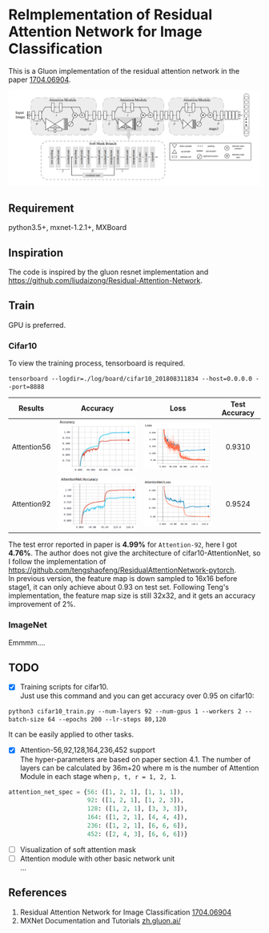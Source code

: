 # ReImplementation of Residual Attention Network for Image Classification
This is a Gluon implementation of the residual attention network in the paper [1704.06904](https://arxiv.org/abs/1704.06904).

<img src="data/figure2.png"/>

## Requirement
python3.5+, mxnet-1.2.1+, MXBoard

## Inspiration
The code is inspired by the gluon resnet implementation and https://github.com/liudaizong/Residual-Attention-Network.

## Train
GPU is preferred.
### Cifar10
To view the training process, tensorboard is required.
 
```shell
tensorboard --logdir=./log/board/cifar10_201808311834 --host=0.0.0.0 --port=8888
```

|Results|Accuracy|Loss |Test Accuracy|
|:---:  |:---:   |:---:|:---:       |
|Attention56|<img src="data/attention56-cifar10-accuracy.png"/>|<img src="data/attention56-cifar10-loss.png"/>|0.9310|
|Attention92|<img src="data/cifar10-attention92-accuracy.png"/>|<img src="data/cifar10-attention92-loss.png"/>|0.9524|
   
The test error reported in paper is **4.99%** for `Attention-92`, here I got **4.76%**. The author does not give the 
architecture of cifar10-AttentionNet, so I follow the implementation of https://github.com/tengshaofeng/ResidualAttentionNetwork-pytorch.  
In previous version, the feature map is down sampled to 16x16 before stage1, it can only achieve about 0.93 on test set. 
Following Teng's implementation, the feature map size is still 32x32, and it gets an accuracy improvement of 2%.

 
### ImageNet
Emmmm....

## TODO
- [x] Training scripts for cifar10.  
Just use this command and you can get accuracy over 0.95 on cifar10:  
```shell
python3 cifar10_train.py --num-layers 92 --num-gpus 1 --workers 2 --batch-size 64 --epochs 200 --lr-steps 80,120
```
It can be easily applied to other tasks.

- [x] Attention-56,92,128,164,236,452 support  
The hyper-parameters are based on paper section 4.1. The number of layers can be calculated by 36m+20 
where m is the number of Attention Module in each stage when `p, t, r = 1, 2, 1`.
```python
attention_net_spec = {56: ([1, 2, 1], [1, 1, 1]),
                      92: ([1, 2, 1], [1, 2, 3]),
                      128: ([1, 2, 1], [3, 3, 3]),
                      164: ([1, 2, 1], [4, 4, 4]),
                      236: ([1, 2, 1], [6, 6, 6]),
                      452: ([2, 4, 3], [6, 6, 6])}
``` 
- [ ] Visualization of soft attention mask 
- [ ] Attention module with other basic network unit  
...

## References
1. Residual Attention Network for Image Classification [1704.06904](https://arxiv.org/abs/1704.06904)
1. MXNet Documentation and Tutorials [zh.gluon.ai/](http://zh.gluon.ai/)